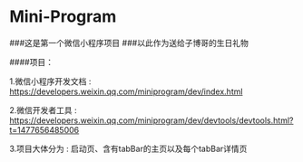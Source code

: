 # Mini-Program
###这是第一个微信小程序项目
###以此作为送给子博哥的生日礼物

####项目：

1.微信小程序开发文档
:    https://developers.weixin.qq.com/miniprogram/dev/index.html

2.微信开发者工具
:    https://developers.weixin.qq.com/miniprogram/dev/devtools/devtools.html?t=1477656485006

3.项目大体分为
:    启动页、含有tabBar的主页以及每个tabBar详情页
